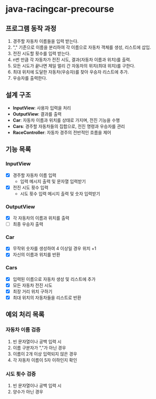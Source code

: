 # java-racingcar-precourse

## 프로그램 동작 과정

1. 경주할 자동차 이름들을 입력 받는다.
2. "," 기준으로 이름을 분리하여 각 이름으로 자동차 객체를 생성, 리스트에 삽입.
3. 전진 시도할 횟수를 입력 받는다.
4. n번 만큼 각 자동차가 전진 시도, 결과(자동차 이름과 위치)를 출력.
5. 모든 시도가 끝나면 제일 멀리 간 자동차의 위치(최대 위치)를 구한다.
6. 최대 위치에 도달한 자동차(우승자)를 찾아 우승자 리스트에 추가.
7. 우승자를 출력한다.

## 설계 구조

- **InputView**: 사용자 입력을 처리
- **OutputView**: 결과를 출력
- **Car**: 자동차 이름과 위치를 상태로 가지며, 전진 기능을 수행
- **Cars**: 경주할 자동차들의 집합으로, 전진 명령과 우승자를 관리
- **RaceController**: 자동차 경주의 전반적인 흐름을 제어

## 기능 목록

### InputView

- [x] 경주할 자동차 이름 입력
    - 입력 메시지 출력 및 문자열 입력받기
- [x] 전진 시도 횟수 입력
    - 시도 횟수 입력 메시지 출력 및 숫자 입력받기

### OutputView

- [x] 각 자동차의 이름과 위치를 출력
- [ ] 최종 우승자 출력

### Car

- [x] 무작위 숫자를 생성하여 4 이상일 경우 위치 +1
- [x] 자신의 이름과 위치를 반환

### Cars

- [x] 입력된 이름으로 자동차 생성 및 리스트에 추가
- [x] 모든 자동차 전진 시도
- [x] 최장 거리 위치 구하기
- [x] 최대 위치의 자동차들을 리스트로 반환

## 예외 처리 목록

### 자동차 이름 검증

1. 빈 문자열이나 공백 입력 시
2. 이름 구분자가 ","가 아닌 경우
3. 이름이 2개 이상 입력되지 않은 경우
4. 각 자동차 이름이 5자 이하인지 확인

### 시도 횟수 검증

1. 빈 문자열이나 공백 입력 시
2. 양수가 아닌 경우